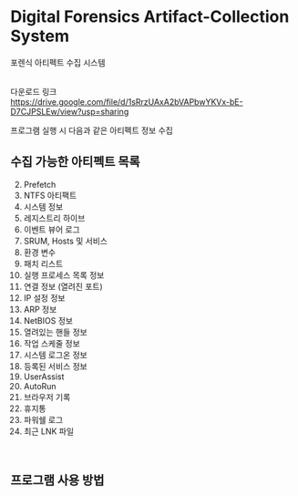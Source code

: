 # Digital Forensics Artifact-Collection System
포렌식 아티펙트 수집 시스템<br><br>

다운로드 링크<br>
https://drive.google.com/file/d/1sRrzUAxA2bVAPbwYKVx-bE-D7CJPSLEw/view?usp=sharing
<br>

프로그램 실행 시 다음과 같은 아티펙트 정보 수집

## 수집 가능한 아티펙트 목록
2. Prefetch
3. NTFS 아티팩트
4. 시스템 정보
5. 레지스트리 하이브
6. 이벤트 뷰어 로그
7. SRUM, Hosts 및 서비스
8. 환경 변수
9. 패치 리스트
10. 실행 프로세스 목록 정보
11. 연결 정보 (열려진 포트)
12. IP 설정 정보
13. ARP 정보
14. NetBIOS 정보
15. 열려있는 핸들 정보
16. 작업 스케줄 정보
17. 시스템 로그온 정보
18. 등록된 서비스 정보
20. UserAssist
21. AutoRun
23. 브라우저 기록
24. 휴지통
25. 파워쉘 로그
26. 최근 LNK 파일

<br>

## 프로그램 사용 방법


